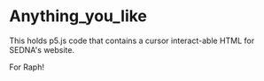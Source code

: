 # Anything_you_like
This holds p5.js code that contains a cursor interact-able HTML for SEDNA's website.

For Raph!
 
